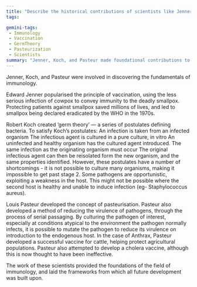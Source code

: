 ```yaml
---
title: "Describe the historical contributions of scientists like Jenner, Koch, and Pasteur in the discovery of the immune system. How did their work impact the field of immunology?"
tags:

gemini-tags:
 - Immunology
 - Vaccination
 - GermTheory
 - Pasteurization
 - Scientists
summary: "Jenner, Koch, and Pasteur made foundational contributions to immunology through vaccination, germ theory, and pathogen attenuation, respectively, paving the way for future advancements in the field."
---
```

Jenner, Koch, and Pasteur were involved in discovering the fundamentals of immunology.

Edward Jenner popularised the principle of vaccination, using the less serious infection of cowpox to convey immunity to the deadly smallpox. Protecting patients against smallpox saved millions of lives, and led to smallpox being declared eradicated by the WHO in the 1970s. 

Robert Koch created ‘germ theory’ — a series of postulates defining bacteria. To satisfy Koch’s postulates:
An infection is taken from an infected organism
The infectious agent is cultured in a pure culture, in vitro
An uninfected and healthy organism has the cultured agent introduced. The same infection as the originating organism must occur
The original infectious agent can then be reisolated form the new organism, and the same properties identified.
However, these postulates have a number of shortcomings - it is not possible to culture many organisms, making it impossible to get past stage 2. 
Some pathogens are opportunistic, exploiting a weakness in the host. This might not be possible where the second host is healthy and unable to induce infection (eg- Staphylococcus aureus). 

Louis Pasteur developed the concept of pasteurisation. Pasteur also developed a method of reducing the virulence of pathogens, through the process of serial passaging. By culturing the pathogen of interest, especially at conditions atypical to the environment the pathogen normally infects, it is possible to mutate the pathogen to reduce its virulence on introduction to the endogenous host. 
In the case of Anthrax, Pasteur developed a successful vaccine for cattle, helping protect agricultural populations. Pasteur also attempted to develop a cholera vaccine, although this is now thought to have been ineffective. 

The work of these scientists provided the foundations of the field of immunology, and laid the frameworks from which all future development was built upon.